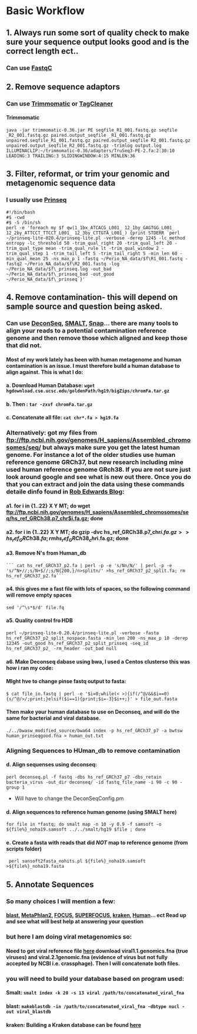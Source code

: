# Basic Workflow
## 1. Always run some sort of quality check to make sure your sequence output looks good and is the correct length ect..
### Can use [FastqC](http://www.bioinformatics.babraham.ac.uk/projects/fastqc/)
## 2. Remove sequence adaptors
### Can use [Trimmomatic](http://www.usadellab.org/cms/?page=trimmomatic) or [TagCleaner](http://tagcleaner.sourceforge.net/)
#### Trimmomatic
```java -jar trimmomatic-0.36.jar PE seqfile_R1_001.fastq.gz seqfile _R2_001.fastq.gz paired.output_seqfile _R1_001.fastq.gz unpaired.seqfile_R1_001.fastq.gz paired.output_seqfile R2_001.fastq.gz unpaired.output_seqfile_R2_001.fastq.gz -trimlog output.log ILLUMINACLIP:~/trimmomatic-0.36/adapters/TruSeq3-PE-2.fa:2:30:10 LEADING:3 TRAILING:3 SLIDINGWINDOW:4:15 MINLEN:36```
## 3. Filter, reformat, or trim your genomic and metagenomic sequence data
### I usually use [Prinseq](http://prinseq.sourceforge.net/)
```
#!/bin/bash
#$ -cwd
#$ -S /bin/sh
perl -e 'foreach my $f qw(1_1bx_ATCACG_L001_ 12_1by_GAGTGG_L001_ 12_2by_ATTCCT_TTCCT_L001_ 12_3by_CTTGTA_L001_) {print STDERR `perl ~/prinseq-lite-020.4/prinseq-lite.pl -verbose -derep 1245 -lc_method entropy -lc_threshold 50 -trim_qual_right 20 -trim_qual_left 20 -trim_qual_type mean -trim_qual_rule lt -trim_qual_window 2 -trim_qual_step 1 -trim_tail_left 5 -trim_tail_right 5 -min_len 60 -min_qual_mean 25 -ns_max_p 1 -fastq ~/Perio_NA_data/$f\R1_001.fastq -fastq2 ~/Perio_NA_data/$f\R2_001.fastq -log ~/Perio_NA_data/$f\_prinseq.log -out_bad ~/Perio_NA_data/$f\_prinseq_bad -out_good ~/Perio_NA_data/$f\_prinseq`}'
```

## 4. Remove contamination- this will depend on sample source and question being asked. 
### Can use [DeconSeq](http://deconseq.sourceforge.net/), [SMALT](http://www.sanger.ac.uk/science/tools/smalt-0), [Snap](http://snap.cs.berkeley.edu/)... there are many tools to align your reads to a potential contamination reference genome and then remove those which aligned and keep those that did not.
#### Most of my work lately has been with human metagenome and human contamination is an issue. I must therefore build a human database to align against. This is what I do:
#### a. Download Human Database: ```wget hgdownload.cse.ucsc.edu/goldenPath/hg19/bigZips/chromFa.tar.gz```
#### b. Then : ```tar -zxvf chromFa.tar.gz```
#### c. Concatenate all file: ```cat chr*.fa > hg19.fa```
### Alternatively: got my files from ftp://ftp.ncbi.nih.gov/genomes/H_sapiens/Assembled_chromosomes/seq/    but always make sure you get the latest human genome. For instance a lot of the older studies use human reference genome GRCh37, but new research including mine used human reference genome GRch38. If you are not sure just look around google and see what is new out there. Once you do that you can extract and join the data using these commands detaile dinfo found in [Rob Edwards Blog](https://edwards.sdsu.edu/research/how-to-create-a-database-for-bwa-and-bwa-sw/):
#### a1. for i in {1..22} X Y MT; do wget ftp://ftp.ncbi.nih.gov/genomes/H_sapiens/Assembled_chromosomes/seq/hs_ref_GRCh38.p7_chr$i.fa.gz; done
#### a2. for i in {1..22} X Y MT; do gzip -dvc hs_ref_GRCh38.p7_chr$i.fa.gz >>hs_ref_GRCh38.fa; rm hs_ref_GRCh38_chr$i.fa.gz; done
#### a3. Remove N's from Human_db 
    ``` cat hs_ref_GRCh37_p2.fa | perl -p -e 's/Nn/N/' | perl -p -e 's/^N+//;s/N+$//;s/N{200,}/n>splitn/' >hs_ref_GRCh37_p2_split.fa; rm hs_ref_GRCh37_p2.fa```
#### a4. this gives me a fast file with lots of spaces, so the following command will remove empty spaces 
```sed '/^\s*$/d' file.fq```
#### a5. Quality control fro HDB
```perl ~/prinseq-lite-0.20.4/prinseq-lite.pl -verbose -fasta hs_ref_GRCh37_p2_split_nospace.fasta -min_len 200 -ns_max_p 10 -derep 12345 -out_good hs_ref_GRCh37_p2_split_prinseq -seq_id hs_ref_GRCh37_p2_ -rm_header -out_bad null```
#### a6. Make Deconseq dabase using bwa, I used a Centos clusterso this was how i ran my code:
#### MIght hve to change pinse fastq output to fasta:
```$ cat file_in.fastq | perl -e '$i=0;while(< >){if(/^@/&&$i==0){s/^@/>/;print;}elsif($i==1){print;$i=-3}$i++;}' > file_out.fasta```
#### Then make your human database to use on Deconseq, and will do the same for bacterial and viral database.
```./../bwasw_modified_source/bwa64 index -p hs_ref_GRCh37_p7 -a bwtsw human_prinseqgood.fna > human_out.txt```
### Aligning Sequences to HUman_db to remove contamination
#### d. Align sequenses using deconseq:
```perl deconseq.pl -f fastq -dbs hs_ref_GRCh37_p7 -dbs_retain bacteria_virus -out_dir deconseq/ -id fastq_file_name -i 90 -c 90 -group 1```
* Will have to change the DeconSeqConfig.pm

#### d. Align sequences to reference human genome (using SMALT here)
```for file in *fastq; do smalt map -n 10 -y 0.9 -f samsoft -o ${file%}_noha19.samsoft ../../smalt/hg19 $file ; done```
#### e. Create a fasta with reads that did ***NOT*** map to reference genome (from scripts folder)
``` perl sansoft2fasta_nohits.pl ${file%}_noha19.samsoft >${file%}_noha19.fasta```

## 5. Annotate Sequences
### So many choices I will mention a few:
#### [blast](ftp://ftp.ncbi.nlm.nih.gov/blast/executables/LATEST/ncbi-blast-2.6.0+-x64-linux.tar.gz), [MetaPhlan2](https://bitbucket.org/biobakery/metaphlan2), [FOCUS](http://edwards.sdsu.edu/focus/), [SUPERFOCUS](http://edwards.sdsu.edu/superfocus/), [kraken](https://ccb.jhu.edu/software/kraken/), [Human](https://huttenhower.sph.harvard.edu/humann)... ect Read up and see what will best help at answering your question
### but here I am doing viral metagenomics so:
#### Need to get viral reference file [here](ftp://ftp.ncbi.nlm.nih.gov/refseq/release/viral/) download viral1.1.genomics.fna (true viruses) and viral.2.1genomic.fna (evidence of virus but not fully accepted by NCBI i.e. crassphage). Then I will concatenate both files.
### you will need to build your database based on program used:
#### Smalt: ```smalt index -k 20 -s 13 viral /path/to/concatenated_viral_fna```
#### blast: ```makeblastdb -in /path/to/concatenated_viral_fna -dbtype nucl -out viral_blastdb```
#### kraken: Building a Kraken database can be found [here](http://www.opiniomics.org/building-a-kraken-database-with-new-ftp-structure-and-no-gi-numbers/)


